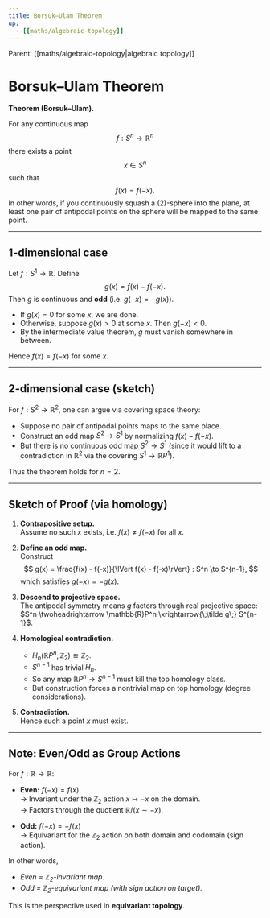 ```yaml
---
title: Borsuk–Ulam Theorem
up:
  - [[maths/algebraic-topology]]
---
```


<!-- PARENT: auto -->
Parent: [[maths/algebraic-topology|algebraic topology]]
<!-- /PARENT -->

# Borsuk–Ulam Theorem

**Theorem (Borsuk–Ulam).**  

For any continuous map $$ f : S^n \to \mathbb{R}^n $$ there exists a point $$ x \in S^n $$ such that
$$
f(x) = f(-x).
$$
In other words, if you continuously squash a (2)-sphere into the plane, at least one pair of antipodal points on the sphere will be mapped to the same point.

---
## 1-dimensional case

Let $f : S^1 \to \mathbb{R}$. Define
$$
g(x) = f(x) - f(-x).
$$
Then $g$ is continuous and **odd** (i.e. $g(-x) = -g(x)$).

- If $g(x) = 0$ for some $x$, we are done.  
- Otherwise, suppose $g(x) > 0$ at some $x$. Then $g(-x) < 0$.  
- By the intermediate value theorem, $g$ must vanish somewhere in between.  

Hence $f(x) = f(-x)$ for some $x$.

---

## 2-dimensional case (sketch)

For $f : S^2 \to \mathbb{R}^2$, one can argue via covering space theory:

- Suppose no pair of antipodal points maps to the same place.  
- Construct an odd map $S^2 \to S^1$ by normalizing $f(x)-f(-x)$.  
- But there is no continuous odd map $S^2 \to S^1$ (since it would lift to a contradiction in $\mathbb{R}^2$ via the covering $S^1 \to \mathbb{R}P^1$).  

Thus the theorem holds for $n=2$.

---

## Sketch of Proof (via homology)

1. **Contrapositive setup.**  
   Assume no such $x$ exists, i.e. $f(x) \neq f(-x)$ for all $x$.

2. **Define an odd map.**  
   Construct  
   $$
   g(x) = \frac{f(x) - f(-x)}{\lVert f(x) - f(-x)\rVert} : S^n \to S^{n-1},
   $$
   which satisfies $g(-x) = -g(x)$.

3. **Descend to projective space.**  
   The antipodal symmetry means $g$ factors through real projective space:  
   $S^n \twoheadrightarrow \mathbb{R}P^n \xrightarrow{\;\tilde g\;} S^{n-1}$.

4. **Homological contradiction.**  
   - $H_n(\mathbb{R}P^n; \mathbb{Z}_2) \cong \mathbb{Z}_2$.  
   - $S^{n-1}$ has trivial $H_n$.  
   - So any map $\mathbb{R}P^n \to S^{n-1}$ must kill the top homology class.  
   - But construction forces a nontrivial map on top homology (degree considerations).

5. **Contradiction.**  
   Hence such a point $x$ must exist.

---

## Note: Even/Odd as Group Actions

For $f:\mathbb{R}\to\mathbb{R}$:

- **Even:** $f(-x)=f(x)$  
  → Invariant under the $\mathbb{Z}_2$ action $x \mapsto -x$ on the domain.  
  → Factors through the quotient $\mathbb{R}/(x\sim -x)$.

- **Odd:** $f(-x)=-f(x)$  
  → Equivariant for the $\mathbb{Z}_2$ action on both domain and codomain (sign action).  

In other words,

- *Even = $\mathbb{Z}_2$-invariant map.*  
- *Odd = $\mathbb{Z}_2$-equivariant map (with sign action on target).*

This is the perspective used in **equivariant topology**.
